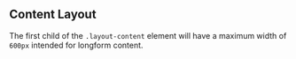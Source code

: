 ## Content Layout

The first child of the `.layout-content` element will have a maximum width of `600px` intended for longform content.